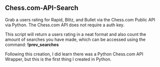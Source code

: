 ## Chess.com-API-Search
Grab a users rating for Rapid, Blitz, and Bullet via the Chess.com Public API via Python.
The Chess.com API does not require a auth key.

This script will return a users rating in a neat format and also count the amount of searches you have made, which can be accessed using the command: __!prev_searches__

Following this creation, I did learn there was a Python Chess.com API Wrapper, but this is the first thing I created in Python.
